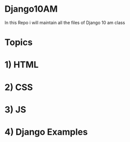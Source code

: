 # Django10AM

In this Repo i will maintain all the files of Django 10 am class

# Topics
# 1) HTML
# 2) CSS
# 3) JS
# 4) Django Examples
